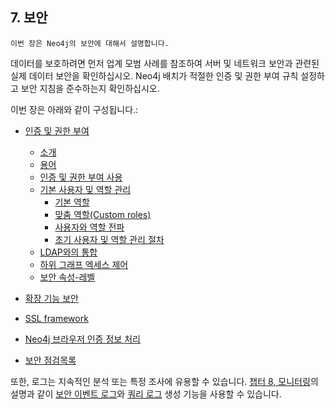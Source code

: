 
## 7. 보안

```
이번 장은 Neo4j의 보안에 대해서 설명합니다. 
```

데이터를 보호하려면 먼저 업계 모범 사례를 참조하여 서버 및 네트워크 보안과 관련된 실제 데이터 보안을 확인하십시오. Neo4j 배치가 적절한 인증 및 권한 부여 규칙 설정하고 보안 지침을 준수하는지 확인하십시오.


이번 장은 아래와 같이 구성됩니다.:

- [인증 및 권한 부여](/security/authentication-authorization.md)

	- [소개](/security/authentication-authorization/introduction.md)
	- [용어](/security/authentication-authorization/terminology.md)
	- [인증 및 권한 부여 사용](/security/authentication-authorization/enable.md)
	- [기본 사용자 및 역할 관리](/security/authentication-authorization/native-user-role-management.md)
	  - [기본 역할](/security/authentication-authorization/native-user-and-role-management/native-roles.md)
	  - [맞춤 역할(Custom roles)](/security/authentication-authorization/native-user-and-role-management/custom-roles.md)
	  - [사용자와 역할 전파](/security/authentication-authorization/native-user-and-role-management/propagate-users-and-roles.md)
	  - [초기 사용자 및 역할 관리 절차](/security/authentication-authorization/native-user-and-role-management/procedures.md)
	- [LDAP와의 통합](/security/authentication-authorization/ldap-integration.md)
	- [하위 그래프 엑세스 제어](/security/authentication-authorization/subgraph-access-control.md)
	- [보안 속성-레벨](/security/authentication-authorization/property-level-security.md)
- [확장 기능 보안](/security/securing-extensions.md)
- [SSL framework](/security/ssl-framework.md)
- [Neo4j 브라우저 인증 정보 처리](/security/browser.md)
- [보안 점검목록](/security/checklist.md)

또한, 로그는 지속적인 분석 또는 특정 조사에 유용할 수 있습니다. [챕터 8, 모니터링](../monitoring.md)의 설명과 같이 [보안 이벤트 로그](../monitoring/logging/security-events-logging.md)와 [쿼리 로그](../monitoring/logging/query-logging.md) 생성 기능을 사용할 수 있습니다.
